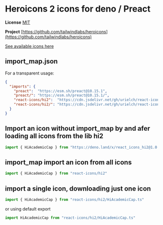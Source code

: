 # Heroicons 2 icons for deno / Preact

**License** [MIT](https://opensource.org/licenses/MIT)

**Project** [https://github.com/tailwindlabs/heroicons](https://github.com/tailwindlabs/heroicons)

[See available icons here](https://react-icons.deno.dev/hi2)

## import_map.json

For a transparent usage:

```json
{
  "imports": {
    "preact":  "https://esm.sh/preact@10.15.1",
    "preact/": "https://esm.sh/preact@10.15.1/",
    "react-icons/hi2":  "https://cdn.jsdelivr.net/gh/urielch/react-icons-hi2@1.0.8/mod.ts",
    "react-icons/hi2/": "https://cdn.jsdelivr.net/gh/urielch/react-icons-hi2@1.0.8/ico/",
  }
}
```

## Import an icon without import_map by and afer loading all icons from the lib hi2

```ts
import { HiAcademicCap } from "https://deno.land/x/react_icons_hi2@1.0.8/mod.ts"
```

## import_map import an icon from all icons

```ts
import { HiAcademicCap } from "react-icons/hi2"
```

## import a single icon, downloading just one icon

```ts
import { HiAcademicCap } from "react-icons/hi2/HiAcademicCap.ts"
```

or using default export

```ts
import HiAcademicCap from "react-icons/hi2/HiAcademicCap.ts"
```

